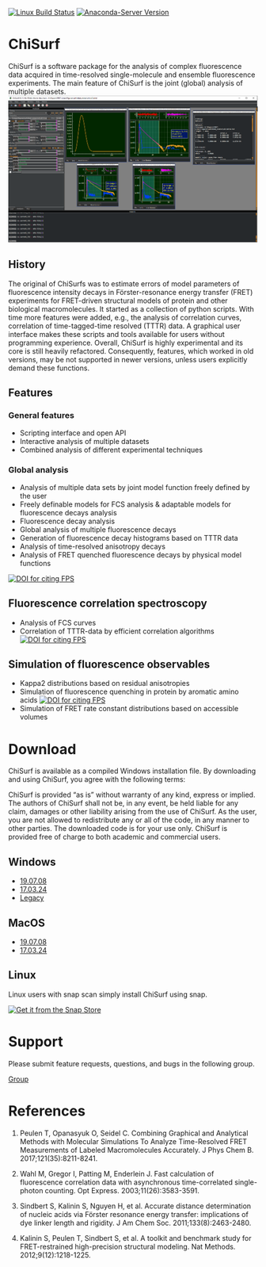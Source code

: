 [![Linux Build Status](https://travis-ci.org/Fluorescence-Tools/ChiSurf.svg?branch=master)](https://travis-ci.org/Fluorescence-Tools/ChiSurf)
[![Anaconda-Server Version](https://anaconda.org/tpeulen/chisurf/badges/version.svg)](https://anaconda.org/tpeulen/chisurf)

# ChiSurf

ChiSurf is a software package for the analysis of complex fluorescence data acquired in time-resolved single-molecule 
and ensemble fluorescence experiments. The main feature of ChiSurf is the joint (global) analysis of multiple datasets.
![ChiSurf GUI][1]


## History

The original of ChiSurfs was to estimate errors of model parameters of fluorescence intensity decays in 
Förster-resonance energy transfer (FRET) experiments for FRET-driven structural models of protein and other 
biological macromolecules. It started as a collection of python scripts. With time more features were added, e.g., 
the analysis of correlation curves, correlation of time-tagged-time resolved (TTTR) data. A graphical user interface 
makes these scripts and tools available for users without programming experience.
Overall, ChiSurf is highly experimental and its core is still heavily refactored. Consequently, features, which worked 
in old versions, may be not supported in newer versions, unless users explicitly demand these functions.

## Features

### General features

*  Scripting interface and open API
*  Interactive analysis of multiple datasets
*  Combined analysis of different experimental techniques

### Global analysis

*  Analysis of multiple data sets by joint model function freely defined by the user
*  Freely definable models for FCS analysis & adaptable models for fluorescence decays analysis
*  Fluorescence decay analysis
*  Global analysis of multiple fluorescence decays
*  Generation of fluorescence decay histograms based on TTTR data
*  Analysis of time-resolved anisotropy decays
*  Analysis of FRET quenched fluorescence decays by physical model functions
 
[![DOI for citing FPS](https://img.shields.io/badge/DOI-10.1021/acs.jpcb.7b03441.2222-blue.svg)](http://pubs.acs.org/doi/abs/10.1021/acs.jpcb.7b03441)

## Fluorescence correlation spectroscopy

*  Analysis of FCS curves
*  Correlation of TTTR-data by efficient correlation algorithms 
[![DOI for citing FPS](https://img.shields.io/badge/DOI-10.1364/OE.11.003583.2222-blue.svg)](https://doi.org/10.1364/OE.11.003583)

## Simulation of fluorescence observables

*  Kappa2 distributions based on residual anisotropies 
*  Simulation of fluorescence quenching in protein by aromatic amino acids 
[![DOI for citing FPS](https://img.shields.io/badge/DOI-10.1021/acs.jpcb.7b03441.2222-blue.svg)](http://pubs.acs.org/doi/abs/10.1021/acs.jpcb.7b03441)
*  Simulation of FRET rate constant distributions based on accessible volumes

# Download

ChiSurf is available as a compiled Windows installation file. By downloading and using ChiSurf, you agree with the 
following terms:

ChiSurf is provided “as is” without warranty of any kind, express or implied. The authors of ChiSurf shall not be, in 
any event, be held liable for any claim, damages or other liability arising from the use of ChiSurf. As the user, you 
are not allowed to redistribute any or all of the code, in any manner to other parties. The downloaded code is for 
your use only. ChiSurf is provided free of charge to both academic and commercial users.

## Windows

*  [19.07.08](https://github.com/Fluorescence-Tools/ChiSurf/releases/download/Stable/chisurf_19.07.09-windows.exe)
*  [17.03.24](https://github.com/Fluorescence-Tools/ChiSurf/releases/download/17.03.24/windows_17.03.24.exe)
*  [Legacy](https://drive.google.com/open?id=1GT8i_ZVnUXCIf_GBhk3TaS-T3DRhWHD2)

## MacOS

*  [19.07.08](https://github.com/Fluorescence-Tools/ChiSurf/releases/download/Stable/chisurf_19.07.08-macos.dmg)
*  [17.03.24](https://github.com/Fluorescence-Tools/ChiSurf/releases/download/17.03.24/macos_17.03.24.zip)

## Linux

Linux users with snap scan simply install ChiSurf using snap.

[![Get it from the Snap Store](https://snapcraft.io/static/images/badges/en/snap-store-white.svg)](https://snapcraft.io/chisurf)

# Support

Please submit feature requests, questions, and bugs in the following group.

[Group](https://groups.google.com/d/forum/chisurf-software)

# References

1.  Peulen T, Opanasyuk O, Seidel C. Combining Graphical and Analytical Methods with Molecular Simulations To Analyze 
Time-Resolved FRET Measurements of Labeled Macromolecules Accurately. J Phys Chem B. 2017;121(35):8211-8241.

2.  Wahl M, Gregor I, Patting M, Enderlein J. Fast calculation of fluorescence correlation data with asynchronous 
time-correlated single-photon counting. Opt Express. 2003;11(26):3583-3591.

3.  Sindbert S, Kalinin S, Nguyen H, et al. Accurate distance determination of nucleic acids via Förster resonance 
energy transfer: implications of dye linker length and rigidity. J Am Chem Soc. 2011;133(8):2463-2480.

4.  Kalinin S, Peulen T, Sindbert S, et al. A toolkit and benchmark study for FRET-restrained high-precision structural 
modeling. Nat Methods. 2012;9(12):1218-1225.

[1]: /docs/pictures/chisurf_gui.png "ChiSurf GUI"
